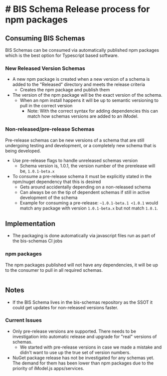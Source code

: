 # # BIS Schema Release process for npm packages

## Consuming BIS Schemas

BIS Schemas can be consumed via automatically published npm packages which is the best option for Typescript based software.

 
 



 

 

### New Released Version Schemas

- A new npm package is created when a new version of a schema is added to the "Released" directory and meets the release criteria
  - Creates the npm package and publish them
- The version of the npm package will be the exact version of the schema.
  - When an npm install happens it will be up to semantic versioning to pull in the correct version
    - Note: With the correct syntax for adding dependencies this can match how schemas versions are added to an iModel.

### Non-released/pre-release Schemas

Pre-release schemas can be new versions of a schema that are still undergoing testing and development, or a completely new schema that is being developed.

- Use pre-release flags to handle unreleased schemas version
  - Schema version is, 1.0.1, the version number of the prerelease will be, `1.0.1-beta.x`
- To consume a pre-release schema it must be explicitly stated in the npm/nuget dependency that this is desired
  - Gets around accidentally depending on a non-released schema
  - Can always be on the tip of dependent schemas if still in active development of the schema
  - Example for consuming a pre-release: `~1.0.1-beta.1 <1.0.1` would match any package with version `1.0.1-beta.x` but not match `1.0.1`.

## Implementation

- The packaging is done automatically via javascript files run as part of the bis-schemas CI jobs

  
    

### npm packages

The npm packages published will not have any dependencies, it will be up to the consumer to pull in all required schemas.



```xml

```









## Notes

- If the BIS Schema lives in the bis-schemas repository as the SSOT it could get updates for non-released versions faster.

### Current Issues

- Only pre-release versions are supported.  There needs to be investigation into automatic release and upgrade for "real" versions of schemas.
  - We started with pre-release versions in case we made a mistake and didn't want to use up the true set of version numbers.
- NuGet package release has not be investigated for any schemas yet.  The demand for them has been lower than npm packages due to the priority of iModel.js apps/services.
